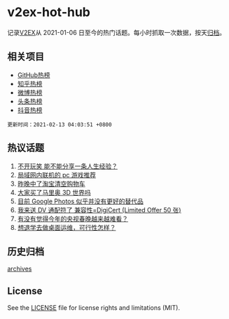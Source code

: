 # v2ex-hot-hub

 记录[V2EX](https://www.v2ex.com/)从 2021-01-06 日至今的热门话题。每小时抓取一次数据，按天[归档](archives)。
 
 ## 相关项目

- [GitHub热榜](https://github.com/lonnyzhang423/github-hot-hub)
- [知乎热榜](https://github.com/lonnyzhang423/zhihu-hot-hub)
- [微博热榜](https://github.com/lonnyzhang423/weibo-hot-hub)
- [头条热榜](https://github.com/lonnyzhang423/toutiao-hot-hub)
- [抖音热榜](https://github.com/lonnyzhang423/douyin-hot-hub)


 `更新时间：2021-02-13 04:03:51 +0800`

## 热议话题

1. [不开玩笑 能不能分享一条人生经验？](https://www.v2ex.com/t/753038)
1. [局域网内联机的 pc 游戏推荐](https://www.v2ex.com/t/753046)
1. [昨晚中了淘宝清空购物车](https://www.v2ex.com/t/753055)
1. [大家买了马里奥 3D 世界吗](https://www.v2ex.com/t/753010)
1. [目前 Google Photos 似乎并没有更好的替代品](https://www.v2ex.com/t/753074)
1. [我来送 DV 通配符了 兼容性=DigiCert (Limited Offer 50 张)](https://www.v2ex.com/t/753028)
1. [有没有觉得今年的央视春晚越来越难看？](https://www.v2ex.com/t/753112)
1. [想退学去做桌面运维，可行性怎样？](https://www.v2ex.com/t/753116)

## 历史归档

[archives](archives)

## License

See the [LICENSE](LICENSE) file for license rights and limitations (MIT).
